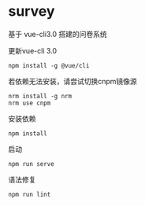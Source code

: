 # survey
基于 vue-cli3.0 搭建的问卷系统

更新vue-cli 3.0
```
npm install -g @vue/cli
```

若依赖无法安装，请尝试切换cnpm镜像源
```
nrm install -g nrm
nrm use cnpm
```

安装依赖
```
npm install
```

启动
```
npm run serve
```

语法修复
```
npm run lint
```
